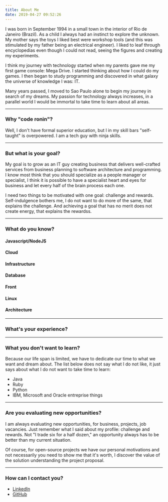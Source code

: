 ```yaml
---
title: About Me
date: 2019-04-27 09:52:26
---
```


I was born in September 1994 in a small town in the interior of Rio de Janeiro (Brazil). As a child I always had an instinct to explore the unknown. My mother says the toys I liked best were workshop tools (and this was stimulated by my father being an electrical engineer). I liked to leaf through encyclopedias even though I could not read, seeing the figures and creating my experiments.

I think my journey with technology started when my parents gave me my first game console: Mega Drive. I started thinking about how I could do my games. I then began to study programming and discovered in what galaxy the universe of knowledge I was: IT.

Many years passed, I moved to Sao Paulo alone to begin my journey in search of my dreams. My passion for technology always increases, in a parallel world I would be immortal to take time to learn about all areas.

<hr/>

### Why "code ronin"?

Well, I don't have formal superior education, but I in my skill bars "self-taught" is overpowered. I am a tech guy with ninja skills.

<hr/>

### But what is your goal?

My goal is to grow as an IT guy creating business that delivers well-crafted services from business planning to software architecture and programming. I know most think that you should specialize as a people manager or specialist, I think it is possible to have a specialist heart and eyes for business and let every half of the brain process each one.

I need two things to be motivated with one goal: challenge and rewards. Self-indulgence bothers me, I do not want to do more of the same, that explains the challenge. And achieving a goal that has no merit does not create energy, that explains the rewardss.

<hr/>

### What do you know?

#### Javascript/NodeJS

#### Cloud

#### Infrastructure

#### Database

#### Front

#### Linux

#### Architecture

<hr/>

### What's your experience?

<hr/>

### What you don't want to learn?

Because our life span is limited, we have to dedicate our time to what we want and dream about. The list below does not say what I do not like, it just says about what I do not want to take time to learn:

* Java
* Ruby
* Python
* IBM, Microsoft and Oracle entreprise things

<hr/>

### Are you evaluating new opportunities?

I am always evaluating new opportunities, for business, projects, job vacancies. Just remember what I said about my profile: challenge and rewards. Not "I trade six for a half dozen," an opportunity always has to be better than my current situation.

Of course, for open-source projects we have our personal motivations and not necessarily you need to show me that it's worth, I discover the value of the solution understanding the project proposal.

<hr/>

### How can I contact you?

* [LinkedIn](https://www.linkedin.com/in/victor-franca-lopes/)
* [GitHub](https://github.com/vflopes)